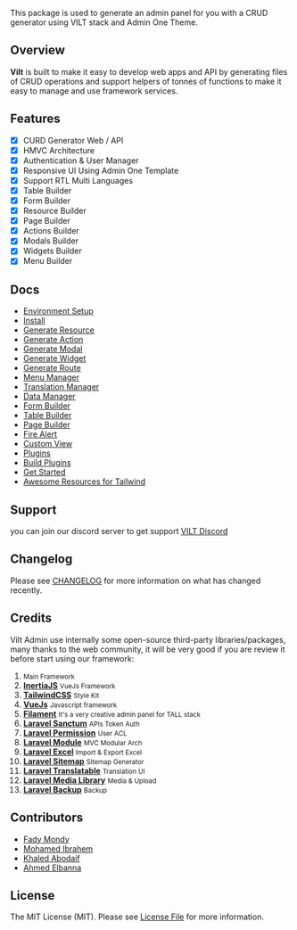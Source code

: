 This package is used to generate an admin panel for you with a CRUD generator using VILT stack and Admin One Theme.

## Overview

<b>Vilt</b> is built to make it easy to develop web apps and API by generating files of CRUD operations and support helpers of tonnes of functions to make it easy to manage and use framework services.

## Features

- [x] CURD Generator Web / API
- [x] HMVC Architecture
- [x] Authentication & User Manager 
- [x] Responsive UI Using Admin One Template
- [x] Support RTL Multi Languages
- [x] Table Builder
- [x] Form Builder
- [x] Resource Builder
- [x] Page Builder
- [x] Actions Builder
- [x] Modals Builder
- [x] Widgets Builder
- [x] Menu Builder

## Docs

- [Environment Setup](https://github.com/queents/vilt/wiki/Environment-Setup)
- [Install](https://github.com/queents/vilt/wiki/Install)
- [Generate Resource](https://github.com/queents/vilt/wiki/Generate-Resource)
- [Generate Action](https://github.com/queents/vilt/wiki/Generate-Actions)
- [Generate Modal](https://github.com/queents/vilt/wiki/Generate-Modal)
- [Generate Widget](https://github.com/queents/vilt/wiki/Generate-Widget)
- [Generate Route](https://github.com/queents/vilt/wiki/Generate-Route)
- [Menu Manager](https://github.com/queents/vilt/wiki/Menu-Manager)
- [Translation Manager](https://github.com/queents/vilt/wiki/Translation-Manager)
- [Data Manager](https://github.com/queents/vilt/wiki/Data-Manager)
- [Form Builder](https://github.com/queents/vilt/wiki/Form-Builder)
- [Table Builder](https://github.com/queents/vilt/wiki/Table-Builder)
- [Page Builder](https://github.com/queents/vilt/wiki/Page-Builder)
- [Fire Alert](https://github.com/queents/vilt/wiki/Fire-Alert)
- [Custom View](https://github.com/queents/vilt/wiki/Custom-View)
- [Plugins](https://github.com/queents/vilt/wiki/Plugins)
- [Build Plugins](https://github.com/queents/vilt/wiki/Build-Plugins)
- [Get Started](https://github.com/queents/vilt/wiki/Get-Started)
- [Awesome Resources for Tailwind](https://github.com/queents/vilt/wiki/Awesome-Resources-for-Tailwind)



## Support

you can join our discord server to get support [VILT Discord](https://discord.gg/HUNYbgKDdx)


## Changelog

Please see [CHANGELOG](CHANGELOG.md) for more information on what has changed recently.

## Credits

Vilt Admin use internally some open-source third-party libraries/packages, many thanks to the web community, it will be very good if you are review it before start using our framework:

1. <b><a href="https://laravel.com/" target="_blank"></a></b> <small>Main Framework</small>
2. <b><a href="https://inertiajs.com/" target="_blank">InertiaJS</a></b> <small>VueJs Framework</small>
3. <b><a href="https://tailwindcss.com/" target="_blank">TailwindCSS</a></b> <small>Style Kit</small>
4. <b><a href="https://vuejs.org/" target="_blank">VueJs</a></b> <small>Javascript framework</small>
5. <b><a href="https://filamentphp.com/" target="_blank">Filament</a></b> <small>It's a very creative admin panel for TALL stack</small>
6. <b><a href="https://laravel.com/docs/8.x/sanctum" target="_blank">Laravel Sanctum</a></b> <small>APIs Token Auth</small>
7.  <b><a href="https://spatie.be/docs/laravel-permission/v4/introduction" target="_blank">Laravel Permission</a></b> <small>User ACL</small>
8.  <b><a href="https://nwidart.com/laravel-modules/v6/introduction" target="_blank">Laravel Module</a></b> <small>MVC Modular Arch</small>
9.  <b><a href="https://laravel-excel.com/" target="_blank">Laravel Excel</a></b> <small>Import & Export Excel</small>
10.  <b><a href="https://github.com/spatie/laravel-sitemap" target="_blank">Laravel Sitemap</a></b> <small>Sitemap Generator</small>
11. <b><a href="https://github.com/spatie/laravel-translatable" target="_blank">Laravel Translatable</a></b> <small>Translation UI</small>
12. <b><a href="https://github.com/spatie/laravel-medialibrary" target="_blank">Laravel Media Library</a></b> <small>Media & Upload</small>
13. <b><a href="https://github.com/spatie/laravel-backup" target="_blank">Laravel Backup</a></b> <small>Backup</small>

## Contributors

- [Fady Mondy](https://github.com/3x1io)
- [Mohamed Ibrahem](https://github.com/marious)
- [Khaled Abodaif](https://github.com/khaledAbodaif)
- [Ahmed Elbanna](https://github.com/Ahmed-Elbanna-Git)

## License

The MIT License (MIT). Please see [License File](LICENSE.md) for more information.
